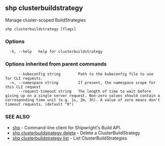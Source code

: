 ## shp clusterbuildstrategy

Manage cluster-scoped BuildStrategies

```
shp clusterbuildstrategy [flags]
```

### Options

```
  -h, --help   help for clusterbuildstrategy
```

### Options inherited from parent commands

```
      --kubeconfig string        Path to the kubeconfig file to use for CLI requests.
  -n, --namespace string         If present, the namespace scope for this CLI request
      --request-timeout string   The length of time to wait before giving up on a single server request. Non-zero values should contain a corresponding time unit (e.g. 1s, 2m, 3h). A value of zero means don't timeout requests. (default "0")
```

### SEE ALSO

* [shp](shp.md)	 - Command-line client for Shipwright's Build API.
* [shp clusterbuildstrategy delete](shp_clusterbuildstrategy_delete.md)	 - Delete a ClusterBuildStrategy
* [shp clusterbuildstrategy list](shp_clusterbuildstrategy_list.md)	 - List ClusterBuildStrategies

